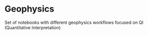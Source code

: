 # Geophysics
Set of notebooks with different geophysics workflows focused on QI (Quantitative Interpretation)
